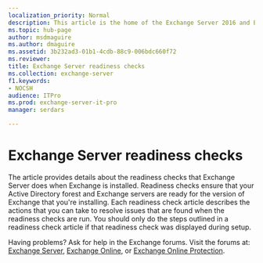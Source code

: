 ```yaml
---
localization_priority: Normal
description: This article is the home of the Exchange Server 2016 and Exchange Server 2016 readiness checks that you might come across during the installation of Exchange 2016 or Exchange 2019
ms.topic: hub-page
author: msdmaguire
ms.author: dmaguire
ms.assetid: 3b232ad3-01b1-4cdb-88c9-006bdc660f72
ms.reviewer: 
title: Exchange Server readiness checks
ms.collection: exchange-server
f1.keywords:
- NOCSH
audience: ITPro
ms.prod: exchange-server-it-pro
manager: serdars

---
```


# Exchange Server readiness checks

The article provides details about the readiness checks that Exchange Server does when Exchange is installed. Readiness checks ensure that your Active Directory forest and Exchange servers are ready for the version of Exchange that you're installing. Each readiness check article describes the actions that you can take to resolve issues that are found when the readiness checks are run. You should only do the steps outlined in a readiness check article if that readiness check was displayed during setup.

Having problems? Ask for help in the Exchange forums. Visit the forums at: [Exchange Server](https://social.technet.microsoft.com/forums/office/home?category=exchangeserver), [Exchange Online](/answers/topics/office-exchange-server-itpro.html), or [Exchange Online Protection](https://social.technet.microsoft.com/forums/forefront/home?forum=FOPE).